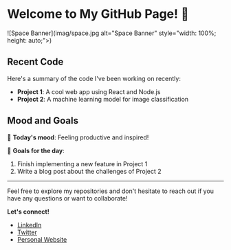 # Welcome to My GitHub Page! 🚀

![Space Banner](imag/space.jpg alt="Space Banner" style="width: 100%; height: auto;">)

## Recent Code

Here's a summary of the code I've been working on recently:

- **Project 1**: A cool web app using React and Node.js
- **Project 2**: A machine learning model for image classification

## Mood and Goals

🌟 **Today's mood**: Feeling productive and inspired!

🎯 **Goals for the day**:

1. Finish implementing a new feature in Project 1
2. Write a blog post about the challenges of Project 2

---

Feel free to explore my repositories and don't hesitate to reach out if you have any questions or want to collaborate!

**Let's connect!**

- [LinkedIn](https://www.linkedin.com/in/your-profile)
- [Twitter](https://twitter.com/your-handle)
- [Personal Website](https://yourwebsite.com)

